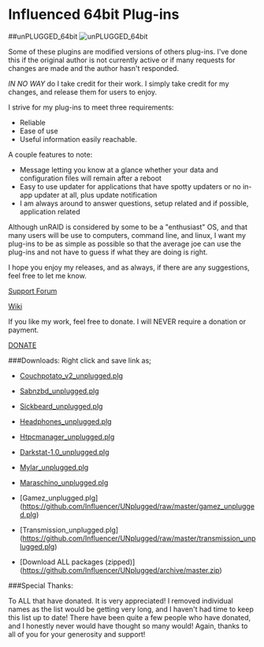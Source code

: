 # Influenced 64bit Plug-ins
##unPLUGGED_64bit
![unPLUGGED_64bit](https://code.google.com/p/influenced-plgs/logo?cct=1334782114)

Some of these plugins are modified versions of others plug-ins. I've done this if the original author is not currently active or if many requests for changes are made and the author hasn't responded.

*IN NO WAY* do I take credit for their work. I simply take credit for my changes, and release them for users to enjoy.

I strive for my plug-ins to meet three requirements:

* Reliable
* Ease of use
* Useful information easily reachable.

A couple features to note:
* Message letting you know at a glance whether your data and configuration files will remain after a reboot
* Easy to use updater for applications that have spotty updaters or no in-app updater at all, plus update notification
* I am always around to answer questions, setup related and if possible, application related

Although unRAID is considered by some to be a "enthusiast" OS, and that many users will be use to computers, command line, and linux, I want my plug-ins to be as simple as possible so that the average joe can use the plug-ins and not have to guess if what they are doing is right.

I hope you enjoy my releases, and as always, if there are any suggestions, feel free to let me know.

[Support Forum](http://lime-technology.com/forum/index.php?topic=21260.0)

[Wiki](https://github.com/Influencer/UNplugged/wiki)

If you like my work, feel free to donate. I will NEVER require a donation or payment.

[DONATE](https://www.paypal.com/cgi-bin/webscr?cmd=_s-xclick&hosted_button_id=2679NHED2LCHG)

###Downloads:
Right click and save link as;

-  [Couchpotato_v2_unplugged.plg](https://github.com/influencer/unplugged/raw/master/couchpotato_v2_unplugged.plg)
-  [Sabnzbd_unplugged.plg](https://github.com/influencer/unplugged/raw/master/sabnzbd_unplugged.plg)
-  [Sickbeard_unplugged.plg](https://github.com/influencer/unplugged/raw/master/sickbeard_unplugged.plg)
-  [Headphones_unplugged.plg](https://github.com/influencer/unplugged/raw/master/headphones_unplugged.plg)
-  [Htpcmanager_unplugged.plg](https://github.com/influencer/unplugged/raw/master/htpcmanager_unplugged.plg)
-  [Darkstat-1.0_unplugged.plg](https://github.com/influencer/unplugged/raw/master/darkstat-1.0_unplugged.plg)
-  [Mylar_unplugged.plg](https://github.com/influencer/unplugged/raw/master/mylar_unplugged.plg)
-  [Maraschino_unplugged.plg](https://github.com/influencer/unplugged/raw/master/maraschino_unplugged.plg)
-  [Gamez_unplugged.plg] (https://github.com/Influencer/UNplugged/raw/master/gamez_unplugged.plg)
-  [Transmission_unplugged.plg] (https://github.com/Influencer/UNplugged/raw/master/transmission_unplugged.plg)

-  [Download ALL packages (zipped)] (https://github.com/Influencer/UNplugged/archive/master.zip)

###Special Thanks:

To ALL that have donated. It is very appreciated! I removed individual names as the list would be getting very long,
and I haven't had time to keep this list up to date! There have been quite a few people who have donated, and I
honestly never would have thought so many would! Again, thanks to all of you for your generosity and support!

